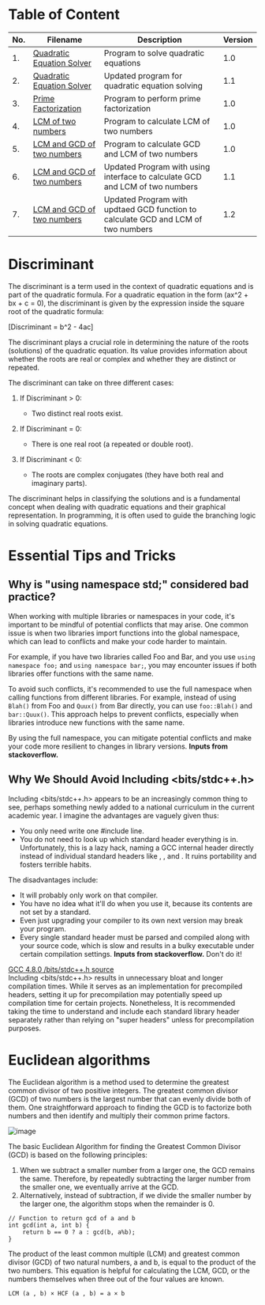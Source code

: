 # Table of Content

| No. | Filename                                             | Description                                      | Version |
|-----|------------------------------------------------------|--------------------------------------------------|---------|
| 1.  | [Quadratic Equation Solver ](./Quadratic_Equation_Solver_V1.0.cpp) | Program to solve quadratic equations     | 1.0     |
| 2.  | [Quadratic Equation Solver](./Quadratic_Equation_Solver_V1.1.cpp) | Updated program for quadratic equation solving     | 1.1     |
| 3.  | [Prime Factorization](./Prime_Factorization_V1.0.cpp) | Program to perform prime factorization            | 1.0     |
| 4.  | [LCM of two numbers](./LCM_two_numbers_V1.0.cpp)         | Program to calculate LCM of two numbers           | 1.0     |
| 5.  | [LCM and GCD of two numbers](./GCD_two_numbers_V1.0.cpp)         | Program to calculate GCD and LCM of two numbers           | 1.0     |
| 6.  | [LCM and GCD of two numbers](./GCD_LCM_two_numbers_V1.1.cpp) | Updated Program with using interface to calculate GCD and LCM of two numbers   | 1.1     |
| 7.  | [LCM and GCD of two numbers](./GCD_LCM_two_numbers_V1.2.cpp) | Updated Program with updtaed GCD function to calculate GCD and LCM of two numbers      | 1.2     |

# Discriminant

The discriminant is a term used in the context of quadratic equations and is part of the quadratic formula. For a quadratic equation in the form (ax^2 + bx + c = 0), the discriminant is given by the expression inside the square root of the quadratic formula:

[Discriminant = b^2 - 4ac]

The discriminant plays a crucial role in determining the nature of the roots (solutions) of the quadratic equation. Its value provides information about whether the roots are real or complex and whether they are distinct or repeated.

The discriminant can take on three different cases:

1. If Discriminant > 0:
   - Two distinct real roots exist.

2. If Discriminant = 0:
   - There is one real root (a repeated or double root).

3. If Discriminant < 0:
   - The roots are complex conjugates (they have both real and imaginary parts).

The discriminant helps in classifying the solutions and is a fundamental concept when dealing with quadratic equations and their graphical representation. In programming, it is often used to guide the branching logic in solving quadratic equations.

# Essential Tips and Tricks

## **Why is "using namespace std;" considered bad practice?**

When working with multiple libraries or namespaces in your code, it's important to be mindful of potential conflicts that may arise. One common issue is when two libraries import functions into the global namespace, which can lead to conflicts and make your code harder to maintain.

For example, if you have two libraries called Foo and Bar, and you use `using namespace foo;` and `using namespace bar;`, you may encounter issues if both libraries offer functions with the same name.

To avoid such conflicts, it's recommended to use the full namespace when calling functions from different libraries. For example, instead of using `Blah()` from Foo and `Quux()` from Bar directly, you can use `foo::Blah()` and `bar::Quux()`. This approach helps to prevent conflicts, especially when libraries introduce new functions with the same name.

By using the full namespace, you can mitigate potential conflicts and make your code more resilient to changes in library versions.
**Inputs from stackoverflow.**

## Why We  Should Avoid Including <bits/stdc++.h>

Including <bits/stdc++.h> appears to be an increasingly common thing to see, perhaps something newly added to a national curriculum in the current academic year.
I imagine the advantages are vaguely given thus:
- You only need write one #include line.
- You do not need to look up which standard header everything is in.
Unfortunately, this is a lazy hack, naming a GCC internal header directly instead of individual standard headers like <string>, <iostream>, and <vector>. It ruins portability and fosters terrible habits.

The disadvantages include:
- It will probably only work on that compiler.
- You have no idea what it'll do when you use it, because its contents are not set by a standard.
- Even just upgrading your compiler to its own next version may break your program.
- Every single standard header must be parsed and compiled along with your source code, which is slow and results in a bulky executable under certain compilation settings. **Inputs from stackoverflow.**
Don't do it!

[GCC 4.8.0 /bits/stdc++.h source](https://gcc.gnu.org/onlinedocs/gcc-4.8.0/libstdc++/api/a01541_source.html)
<br>
Including <bits/stdc++.h> results in unnecessary bloat and longer compilation times. While it serves as an implementation for precompiled headers, setting it up for precompilation may potentially speed up compilation time for certain projects. Nonetheless, It is recommended taking the time to understand and include each standard library header separately rather than relying on "super headers" unless for precompilation purposes.

# Euclidean algorithms 

The Euclidean algorithm is a method used to determine the greatest common divisor of two positive integers. The greatest common divisor (GCD) of two numbers is the largest number that can evenly divide both of them. One straightforward approach to finding the GCD is to factorize both numbers and then identify and multiply their common prime factors.

![image](https://github.com/nitishhsinghhh/Tips-and-Tricks-Programming-using-Cpp/assets/93253740/a91c9d63-3a4f-4175-97c9-abda1084f2ae)

The basic Euclidean Algorithm for finding the Greatest Common Divisor (GCD) is based on the following principles:

1. When we subtract a smaller number from a larger one, the GCD remains the same. Therefore, by repeatedly subtracting the larger number from the smaller one, we eventually arrive at the GCD.
2. Alternatively, instead of subtraction, if we divide the smaller number by the larger one, the algorithm stops when the remainder is 0.

```
// Function to return gcd of a and b
int gcd(int a, int b) {
    return b == 0 ? a : gcd(b, a%b);
}
```

The product of the least common multiple (LCM) and greatest common divisor (GCD) of two natural numbers, a and b, is equal to the product of the two numbers. This equation is helpful for calculating the LCM, GCD, or the numbers themselves when three out of the four values are known.

```
LCM (a , b) × HCF (a , b) = a × b
```




